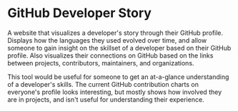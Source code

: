 # GitHub Developer Story

A website that visualizes a developer's story through their GitHub profile. Displays how the languages they used evolved over time, and allow someone to gain insight on the skillset of a developer based on their GitHub profile. Also visualizes their connections on GitHub based on the links between projects, contributors, maintainers, and organizations.

This tool would be useful for someone to get an at-a-glance understanding of a developer's skills. The current GitHub contribution charts on everyone's profile looks interesting, but mostly shows how involved they are in projects, and isn't useful for understanding their experience.